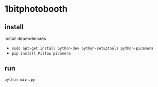 # 1bitphotobooth

## install

install dependencies

+ `sudo apt-get install python-dev python-setuptools python-picamera`
+ `pip install Pillow picamera`

## run

`python main.py`

